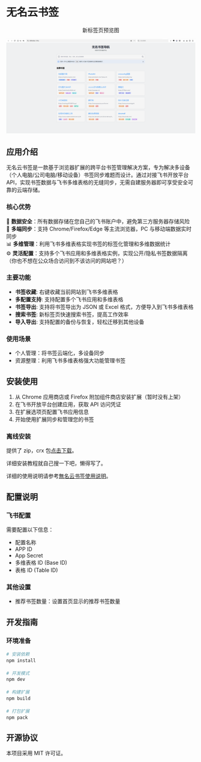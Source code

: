 # 无名云书签

<center>新标签页预览图</center>

![新标签页](./img/tab.jpg)

## 应用介绍

无名云书签是一款基于浏览器扩展的跨平台书签管理解决方案，专为解决多设备（个人电脑/公司电脑/移动设备）书签同步难题而设计。通过对接飞书开放平台 API，实现书签数据与飞书多维表格的无缝同步，无需自建服务器即可享受安全可靠的云端存储。

### 核心优势

🔐 **数据安全**：所有数据存储在您自己的飞书账户中，避免第三方服务器存储风险  
🔄 **多端同步**：支持 Chrome/Firefox/Edge 等主流浏览器，PC 与移动端数据实时同步  
📊 **多维管理**：利用飞书多维表格实现书签的标签化管理和多维数据统计  
⚙️ **灵活配置**：支持多个飞书应用和多维表格实例，实现公开/隐私书签数据隔离（你也不想在公众场合访问到不该访问的网站吧？）

### 主要功能

- **书签收藏**: 右键收藏当前网站到飞书多维表格
- **多配置支持**: 支持配置多个飞书应用和多维表格
- **书签导出**: 支持将书签导出为 JSON 或 Excel 格式，方便导入到飞书多维表格
- **搜索书签**: 新标签页快速搜索书签，提高工作效率
- **导入导出**: 支持配置的备份与恢复，轻松迁移到其他设备

### 使用场景

- 个人管理：将书签云端化，多设备同步
- 资源整理：利用飞书多维表格强大功能管理书签

## 安装使用

1. 从 Chrome 应用商店或 Firefox 附加组件商店安装扩展（暂时没有上架）
2. 在飞书开放平台创建应用，获取 API 访问凭证
3. 在扩展选项页配置飞书应用信息
4. 开始使用扩展同步和管理您的书签

### 离线安装

提供了 zip，crx 包[点击下载](https://h1pyhdrylh8.feishu.cn/docx/L6R0dm0HOoiCWmxQUNvco8J6nJd#Q3j7dzTIboGGGYxIOBbcDGhAn6o)。

详细安装教程就自己搜一下吧，懒得写了。

详细的使用说明请参考[無名云书签使用说明](https://h1pyhdrylh8.feishu.cn/docx/L6R0dm0HOoiCWmxQUNvco8J6nJd?from=from_copylink)。

## 配置说明

### 飞书配置

需要配置以下信息：

- 配置名称
- APP ID
- App Secret
- 多维表格 ID (Base ID)
- 表格 ID (Table ID)

### 其他设置

- 推荐书签数量：设置首页显示的推荐书签数量

## 开发指南

### 环境准备

```bash
# 安装依赖
npm install

# 开发模式
npm dev

# 构建扩展
npm build

# 打包扩展
npm pack
```

## 开源协议

本项目采用 MIT 许可证。

